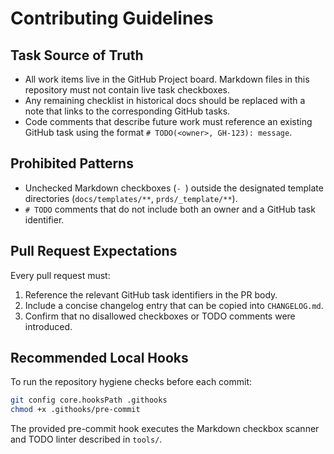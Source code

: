 # Contributing Guidelines

## Task Source of Truth

- All work items live in the GitHub Project board. Markdown files in this repository must not contain live task checkboxes.
- Any remaining checklist in historical docs should be replaced with a note that links to the corresponding GitHub tasks.
- Code comments that describe future work must reference an existing GitHub task using the format `# TODO(<owner>, GH-123): message`.

## Prohibited Patterns

- Unchecked Markdown checkboxes (`- `) outside the designated template directories (`docs/templates/**`, `prds/_template/**`).
- `# TODO` comments that do not include both an owner and a GitHub task identifier.

## Pull Request Expectations

Every pull request must:

1. Reference the relevant GitHub task identifiers in the PR body.
2. Include a concise changelog entry that can be copied into `CHANGELOG.md`.
3. Confirm that no disallowed checkboxes or TODO comments were introduced.

## Recommended Local Hooks

To run the repository hygiene checks before each commit:

```bash
git config core.hooksPath .githooks
chmod +x .githooks/pre-commit
```

The provided pre-commit hook executes the Markdown checkbox scanner and TODO linter described in `tools/`.
